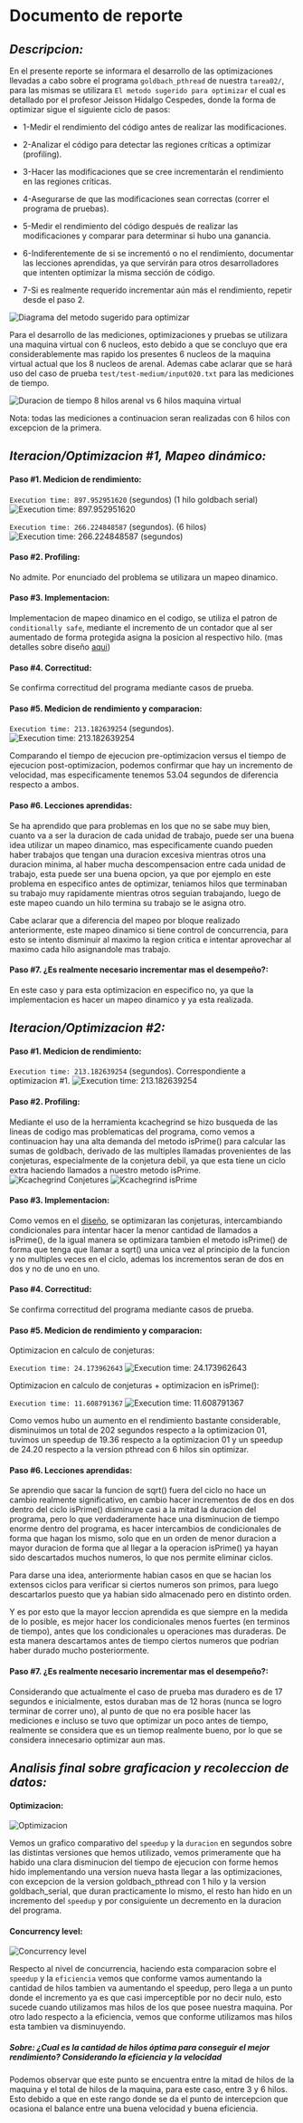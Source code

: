 # Documento de reporte

## _Descripcion:_
En el presente reporte se informara el desarrollo de las optimizaciones llevadas a cabo sobre el programa `goldbach_pthread` de nuestra `tarea02/`, para las mismas se utilizara `El metodo sugerido para optimizar` el cual es detallado por el profesor Jeisson Hidalgo Cespedes, donde la forma de optimizar sigue el siguiente ciclo de pasos:

* 1-Medir el rendimiento del código antes de realizar las modificaciones.

* 2-Analizar el código para detectar las regiones críticas a optimizar (profiling).

* 3-Hacer las modificaciones que se cree incrementarán el rendimiento en las regiones críticas.

* 4-Asegurarse de que las modificaciones sean correctas (correr el programa de pruebas).

* 5-Medir el rendimiento del código después de realizar las modificaciones y comparar para determinar si hubo una ganancia.

* 6-Indiferentemente de si se incrementó o no el rendimiento, documentar las lecciones aprendidas, ya que servirán para otros desarrolladores que intenten optimizar la misma sección de código.

* 7-Si es realmente requerido incrementar aún más el rendimiento, repetir desde el paso 2.

![Diagrama del metodo sugerido para optimizar](http://jeisson.ecci.ucr.ac.cr/concurrente/2020c/ejemplos/pthreads/producer_consumer_unbounded_buffer_modularized/problem_solving_process.svg)

Para el desarrollo de las mediciones, optimizaciones y pruebas se utilizara una maquina virtual con 6 nucleos, esto debido a que se concluyo que era considerablemente mas rapido los presentes 6 nucleos de la maquina virtual actual que los 8 nucleos de arenal. Ademas cabe aclarar que se hará uso del caso de prueba `test/test-medium/input020.txt` para las mediciones de tiempo.

![Duracion de tiempo 8 hilos arenal vs 6 hilos maquina virtual](https://git.ucr.ac.cr/ANDREY.MENAESPINOZA/concurrente21c-andrey_mena_espinoza/-/raw/main/tareas/goldbach_optimization/report/Duracion%208%20hilos%20arenal%20vs%206%20hilos%20maquina%20virtual.PNG)

Nota: todas las mediciones a continuacion seran realizadas con 6 hilos con excepcion de la primera.

## _Iteracion/Optimizacion #1, Mapeo dinámico:_
#### Paso #1. Medicion de rendimiento:
`Execution time: 897.952951620` (segundos) (1 hilo goldbach serial)
![Execution time: 897.952951620](https://git.ucr.ac.cr/ANDREY.MENAESPINOZA/concurrente21c-andrey_mena_espinoza/-/raw/main/tareas/goldbach_optimization/report/DuracionGoldbachSerial.PNG)

`Execution time: 266.224848587` (segundos). (6 hilos)
![Execution time: 266.224848587 (segundos)](https://git.ucr.ac.cr/ANDREY.MENAESPINOZA/concurrente21c-andrey_mena_espinoza/-/raw/main/tareas/goldbach_optimization/report/MedicionGoldbachPthread.PNG)

#### Paso #2. Profiling:
No admite. Por enunciado del problema se utilizara un mapeo dinamico.

#### Paso #3. Implementacion:
Implementacion de mapeo dinamico en el codigo, se utiliza el patron de `conditionally safe`, mediante el incremento de un contador que al ser aumentado de forma protegida asigna la posicion al respectivo hilo. (mas detalles sobre diseño [aqui](https://git.ucr.ac.cr/ANDREY.MENAESPINOZA/concurrente21c-andrey_mena_espinoza/-/tree/main/tareas/goldbach_optimization/optim01/design))

#### Paso #4. Correctitud:
Se confirma correctitud del programa mediante casos de prueba.

#### Paso #5. Medicion de rendimiento y comparacion:
`Execution time: 213.182639254` (segundos).
![Execution time: 213.182639254](https://git.ucr.ac.cr/ANDREY.MENAESPINOZA/concurrente21c-andrey_mena_espinoza/-/raw/main/tareas/goldbach_optimization/report/DuracionPostOptim01.PNG)

Comparando el tiempo de ejecucion pre-optimizacion versus el tiempo de ejecucion post-optimizacion, podemos confirmar que hay un incremento de velocidad, mas especificamente tenemos 53.04 segundos de diferencia respecto a ambos.

#### Paso #6. Lecciones aprendidas:
Se ha aprendido que para problemas en los que no se sabe muy bien, cuanto va a ser la duracion de cada unidad de trabajo, puede ser una buena idea utilizar un mapeo dinamico, mas especificamente cuando pueden haber trabajos que tengan una duracion excesiva mientras otros una duracion minima, al haber mucha descompensacion entre cada unidad de trabajo, esta puede ser una buena opcion, ya que por ejemplo en este problema en especifico antes de optimizar, teniamos hilos que terminaban su trabajo muy rapidamente mientras otros seguian trabajando, luego de este mapeo cuando un hilo termina su trabajo se le asigna otro.

Cabe aclarar que a diferencia del mapeo por bloque realizado anteriormente, este mapeo dinamico si tiene control de concurrencia, para esto se intento disminuir al maximo la region critica e intentar aprovechar al maximo cada hilo asignandole mas trabajo.

#### Paso #7. ¿Es realmente necesario incrementar mas el desempeño?:
En este caso y para esta optimizacion en especifico no, ya que la implementacion es hacer un mapeo dinamico y ya esta realizada.


## _Iteracion/Optimizacion #2:_
#### Paso #1. Medicion de rendimiento:
`Execution time: 213.182639254` (segundos). Correspondiente a optimizacion #1.
![Execution time: 213.182639254](https://git.ucr.ac.cr/ANDREY.MENAESPINOZA/concurrente21c-andrey_mena_espinoza/-/raw/main/tareas/goldbach_optimization/report/DuracionPostOptim01.PNG)

#### Paso #2. Profiling:
Mediante el uso de la herramienta kcachegrind se hizo busqueda de las lineas de codigo mas problematicas del programa, como vemos a continuacion hay una alta demanda del metodo isPrime() para calcular las sumas de goldbach, derivado de las multiples llamadas provenientes de las conjeturas, especialmente de la conjetura debil, ya que esta tiene un ciclo extra haciendo llamados a nuestro metodo isPrime.
![Kcachegrind Conjetures](https://git.ucr.ac.cr/ANDREY.MENAESPINOZA/concurrente21c-andrey_mena_espinoza/-/raw/main/tareas/goldbach_optimization/report/KcachegrindConjetures.PNG)
![Kcachegrind isPrime](https://git.ucr.ac.cr/ANDREY.MENAESPINOZA/concurrente21c-andrey_mena_espinoza/-/raw/main/tareas/goldbach_optimization/report/KcachegrindIsprime.PNG)

#### Paso #3. Implementacion:
Como vemos en el [diseño](https://git.ucr.ac.cr/ANDREY.MENAESPINOZA/concurrente21c-andrey_mena_espinoza/-/tree/main/tareas/goldbach_optimization/optim01/design), se optimizaran las conjeturas, intercambiando condicionales para intentar hacer la menor cantidad de llamados a isPrime(), de la igual manera se optimizara tambien el metodo isPrime() de forma que tenga que llamar a sqrt() una unica vez al principio de la funcion y no multiples veces en el ciclo, ademas los incrementos seran de dos en dos y no de uno en uno.

#### Paso #4. Correctitud:
Se confirma correctitud del programa mediante casos de prueba.

#### Paso #5. Medicion de rendimiento y comparacion:
Optimizacion en calculo de conjeturas:

`Execution time: 24.173962643`
![Execution time: 24.173962643](https://git.ucr.ac.cr/ANDREY.MENAESPINOZA/concurrente21c-andrey_mena_espinoza/-/raw/main/tareas/goldbach_optimization/report/DuracionPostOptim02.PNG)

Optimizacion en calculo de conjeturas + optimizacion en isPrime():

`Execution time: 11.608791367`
![Execution time: 11.608791367](https://git.ucr.ac.cr/ANDREY.MENAESPINOZA/concurrente21c-andrey_mena_espinoza/-/raw/main/tareas/goldbach_optimization/report/DuracionPostOptim02b.PNG)

Como vemos hubo un aumento en el rendimiento bastante considerable, disminuimos un total de 202 segundos respecto a la optimizacion 01, tuvimos un speedup de 19.36 respecto a la optimizacion 01 y un speedup de 24.20 respecto a la version pthread con 6 hilos sin optimizar.

#### Paso #6. Lecciones aprendidas:
Se aprendio que sacar la funcion de sqrt() fuera del ciclo no hace un cambio realmente significativo, en cambio hacer incrementos de dos en dos dentro del ciclo isPrime() disminuye casi a la mitad la duracion del programa, pero lo que verdaderamente hace una disminucion de tiempo enorme dentro del programa, es hacer intercambios de condicionales de forma que hagan los mismo, solo que en un orden de menor duracion a mayor duracion de forma que al llegar a la operacion isPrime() ya hayan sido descartados muchos numeros, lo que nos permite eliminar ciclos. 

Para darse una idea, anteriormente habian casos en que se hacian los extensos ciclos para verificar si ciertos numeros son primos, para luego descartarlos puesto que ya habian sido almacenado pero en distinto orden.

Y es por esto que la mayor leccion aprendida es que siempre en la medida de lo posible, es mejor hacer los condicionales menos fuertes (en terminos de tiempo), antes que los condicionales u operaciones mas duraderas. De esta manera descartamos antes de tiempo ciertos numeros que podrian haber durado mucho posteriormente.

#### Paso #7. ¿Es realmente necesario incrementar mas el desempeño?:
Considerando que actualmente el caso de prueba mas duradero es de 17 segundos e inicialmente, estos duraban mas de 12 horas (nunca se logro terminar de correr uno), al punto de que no era posible hacer las mediciones e incluso se tuvo que optimizar un poco antes de tiempo, realmente se considera que es un tiemop realmente bueno, por lo que se considera innecesario optimizar aun mas.

## _Analisis final sobre graficacion y recoleccion de datos:_
#### Optimizacion:
![Optimizacion](https://git.ucr.ac.cr/ANDREY.MENAESPINOZA/concurrente21c-andrey_mena_espinoza/-/raw/main/tareas/goldbach_optimization/report/OptimizationGraph.PNG)

Vemos un grafico comparativo del `speedup` y la `duracion` en segundos sobre las distintas versiones que hemos utilizado, vemos primeramente que ha habido una clara disminucion del tiempo de ejecucion con forme hemos hido implementando una version nueva hasta llegar a las optimizaciones, con excepcion de la version goldbach_pthread con 1 hilo y la version goldbach_serial, que duran practicamente lo mismo, el resto han hido en un incremento del `speedup` y por consiguiente un decremento en la duracion del programa.

#### Concurrency level:
![Concurrency level](https://git.ucr.ac.cr/ANDREY.MENAESPINOZA/concurrente21c-andrey_mena_espinoza/-/raw/main/tareas/goldbach_optimization/report/ConcurrencyLevelGraph.PNG)

Respecto al nivel de concurrencia, haciendo esta comparacion sobre el `speedup` y la `eficiencia` vemos que conforme vamos aumentando la cantidad de hilos tambien va aumentando el speedup, pero llega a un punto donde el incremento ya es que casi imperceptible por no decir nulo, esto sucede cuando utilizamos mas hilos de los que posee nuestra maquina. Por otro lado respecto a la eficiencia, vemos que conforme utilizamos mas hilos esta tambien va disminuyendo.

##### Sobre: ¿Cual es la cantidad de hilos óptima para conseguir el mejor rendimiento? Considerando la eficiencia y la velocidad

Podemos observar que este punto se encuentra entre la mitad de hilos de la maquina y el total de hilos de la maquina, para este caso, entre 3 y 6 hilos. Esto debido a que en este rango donde se da el punto de intercepcion que ocasiona el balance entre una buena velocidad y buena eficiencia.
